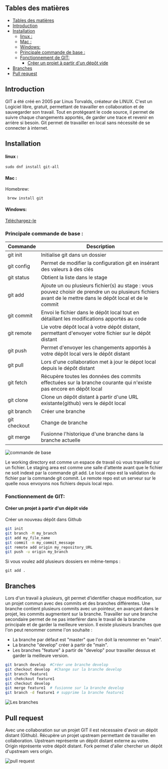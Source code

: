 ## Tables des matières
<!-- TOC -->
- [Tables des matières](#tables-des-matières)
- [Introduction](#introduction)
- [Installation ](#installation-)
    - [linux :](#linux-)
    - [Mac :](#mac-)
    - [Windows:](#windows)
  - [Principale commande de base :](#principale-commande-de-base-)
  - [Fonctionnement de GIT: ](#fonctionnement-de-git-)
    - [Créer un projet à partir d'un dépôt vide](#créer-un-projet-à-partir-dun-dépôt-vide)
- [Branches](#branches)
- [Pull request ](#pull-request-)
<!-- TOC -->

## Introduction<a name="Introduction"></a>
GIT a été créé en 2005 par Linus Torvalds, créateur de LINUX. 
C'est un Logiciel libre, gratuit, permettant de travailler en collaboration et de sauvegarder son travail. Tout en protégeant le code source, il permet de suivre chaque changements apportés, de garder une trace et revenir en arrière si besoin.
Git permet de travailler en local sans nécessité de se connecter à internet. 
  


## Installation <a name="Installation"></a>
#### linux : 
```
sudo dnf install git-all
```
#### Mac : 
  Homebrew:
 ```
  brew install git
 ```
#### Windows: 
[Téléchargez-le](https://git-scm.com/download/win)

### Principale commande de base : 

| Commande     | Description                                                                                                                                                 |
| ------------ | ----------------------------------------------------------------------------------------------------------------------------------------------------------- |
| git init     | Initialise git dans un dossier                                                                                                                              |
| git config   | Permet de modifier la configuration git en insérant des valeurs à des clés                                                                                  |
| git status   | Obtient la liste dans le stage                                                                                                                              |
| git add      | Ajoute un ou plusieurs fichier(s) au stage : vous pouvez choisir de prendre un ou plusieurs fichiers avant de le mettre dans le dépôt local et de le commit |
| git commit   | Envoi le fichier dans le dépôt local tout en détaillant les modifications apportés au code                                                                  |
| git remote   | Lie votre dépôt local à votre dépôt distant, permettant d'envoyer votre fichier sur le dépôt distant                                                        |
| git push     | Permet d'envoyer les changements apportés à votre dépôt local vers le dépôt distant                                                                         |
| git pull     | Lors d'une collaboration met à jour le dépot local depuis le dépôt distant                                                                                  |
| git fetch    | Récupère toutes les données des commits effectuées sur la branche courante qui n'existe pas encore en dépôt local                                           |
| git clone    | Clone un dépôt distant à partir d'une URL existante(github) vers le dépôt local                                                                             |
| git branch   | Créer une branche                                                                                                                                           |
| git checkout | Change de branche                                                                                                                                           |
| git merge    | Fusionne l'historique d'une branche dans la branche actuelle                                                                                                |

![commande de base ](https://blog.freelancerepublik.com/wp-content/uploads/2021/12/Git-Architechture.png)

Le working directory est comme un espace de travail où vous travaillez sur un fichier.
Le staging area est comme une salle d'attente avant que le fichier ne soit indexé par la commande git add.
Le local repo est la validation du fichier par la commande git commit.
Le remote repo est un serveur sur le quelle nous envoyons nos fichiers depuis local repo.
### Fonctionnement de GIT: <a name="#Commande"></a>

#### Créer un projet à partir d'un dépôt vide
 Créer un nouveau dépôt dans Github
```sh
git init 
git branch -M my_branch
git add my_file_name
git commit -m my_commit_message
git remote add origin my_repository_URL
git push -u origin my_branch
```
Si vous voulez add plusieurs dossiers en même-temps :
```
git add .
```
## Branches 
Lors d'un travail à plusieurs, git permet d'identifier chaque modification, sur un projet commun avec des commits et des branches différentes.
Une branche contient plusieurs commits avec un pointeur, en avançant dans le projet, les commits augmentent sur la branche. 
Travailler sur une branche secondaire permet de ne pas interférer dans le travail de la branche principale et de garder la meilleure version.
Il existe plusieurs branches que l'on peut renommer comme l'on souhaite :  
- La branche par défaut est "master" que l'on doit la renommer en "main". 
- La branche "develop" créer à partir de "main".
- Les branches "feature" à partir de "develop" pour travailler dessus et garder la meilleure version. 
 

```sh
git branch develop  #Créer une branche develop
git checkout develop  #Change sur la branche develop
git branch feature1 
git chekckout feature1 
git checkout develop 
git merge feature1  # fusionne sur la branche develop
git branch -d feature1 # supprime la branche feature1
```
![Les branches](https://uploads.sitepoint.com/wp-content/uploads/2019/06/155993572204-gitflow.png)

## Pull request <a name="#Commande"></a>
Avec une collaboration sur un projet GIT il est nécessaire d'avoir un dépôt distant (Github).
Récupère un projet upstream permettant de travailler en collaboration.
Upstream représente un dépôt distant externe au votre.
Origin réprésente votre dépôt distant.
Fork permet d'aller chercher un dépôt d'upstream vers origin.

![pull request](https://devopscube.com/wp-content/uploads/2021/02/git-forked-upstream-min.png.webp)